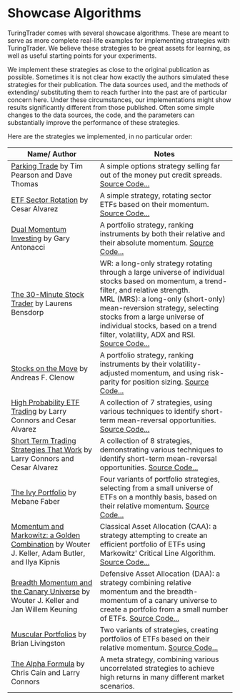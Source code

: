 # Showcase Algorithms

TuringTrader comes with several showcase algorithms. These are meant to serve as more complete real-life examples for implementing strategies with TuringTrader. We believe these strategies to be great assets for learning, as well as useful starting points for your experiments.

We implement these strategies as close to the original publication as possible. Sometimes it is not clear how exactly the authors simulated these strategies for their publication. The data sources used, and the methods of extending/ substituting them to reach further into the past are of particular concern here. Under these circumstances, our implementations might show results significantly different from those published. Often some simple changes to the data sources, the code, and the parameters can substantially improve the performance of these strategies.

Here are the strategies we implemented, in no particular order:

| Name/ Author                                                 | Notes                                                        |
| ------------------------------------------------------------ | ------------------------------------------------------------ |
| [Parking Trade](https://aeromir.com/) by Tim Pearson and Dave Thomas | A simple options strategy selling far out of the money put credit spreads. [Source Code...](https://github.com/fbertram/TuringTrader/blob/master/BooksAndPubs/Aeromir_ParkingTrade.cs) |
| [ETF Sector Rotation]( https://alvarezquanttrading.com/blog/etf-sector-rotation/) by Cesar Alvarez | A simple strategy, rotating sector ETFs based on their momentum. [Source Code...](https://github.com/fbertram/TuringTrader/blob/master/BooksAndPubs/Alvarez_EtfSectorRotation.cs) |
| [Dual Momentum Investing](https://www.amazon.com/Dual-Momentum-Investing-Innovative-Strategy/dp/0071849440/) by Gary Antonacci | A portfolio strategy, ranking instruments by both their relative and their absolute momentum. [Source Code...](https://github.com/fbertram/TuringTrader/blob/master/BooksAndPubs/Antonacci_DualMomentumInvesting.cs) |
| [The 30-Minute Stock Trader](https://www.amazon.com/30-Minute-Stock-Trader-Stress-Free-Financial/dp/1619615738/) by Laurens Bensdorp | WR: a long-only strategy rotating through a large universe of individual stocks based on momentum, a trend-filter, and relative strength.<br />MRL (MRS): a long-only (short-only) mean-reversion strategy, selecting stocks from a large universe of individual stocks, based on a trend filter, volatility, ADX and RSI.<br />[Source Code...](https://github.com/fbertram/TuringTrader/blob/master/BooksAndPubs/Bensdorp_30MinStockTrader.cs) |
| [Stocks on the Move](https://www.amazon.com/Stocks-Move-Beating-Momentum-Strategies/dp/1511466146/) by Andreas F. Clenow | A portfolio strategy, ranking instruments by their volatility-adjusted momentum, and using risk-parity for position sizing. [Source Code...](https://github.com/fbertram/TuringTrader/blob/master/BooksAndPubs/Clenow_StocksOnTheMove.cs) |
| [High Probability ETF Trading](https://www.amazon.com/High-Probability-ETF-Trading-Professional/dp/0615297412/) by Larry Connors and Cesar Alvarez | A collection of 7 strategies, using various techniques to identify short-term mean-reversal opportunities. [Source Code...](https://github.com/fbertram/TuringTrader/blob/master/BooksAndPubs/Connors_HighProbEtfTrading.cs) |
| [Short Term Trading Strategies That Work](https://www.amazon.com/Short-Term-Trading-Strategies-That/dp/0981923909/) by Larry Connors and Cesar Alvarez | A collection of 8 strategies, demonstrating various techniques to identify short-term mean-reversal opportunities. [Source Code...](https://github.com/fbertram/TuringTrader/blob/master/BooksAndPubs/Connors_ShortTermTrading.cs) |
| [The Ivy Portfolio](https://www.amazon.com/Ivy-Portfolio-Invest-Endowments-Markets/dp/1118008855/) by Mebane Faber | Four variants of portfolio strategies, selecting from a small universe of ETFs on a monthly basis, based on their relative momentum. [Source Code...](https://github.com/fbertram/TuringTrader/blob/master/BooksAndPubs/Faber_IvyPortfolio.cs) |
| [Momentum and Markowitz: a Golden Combination](https://papers.ssrn.com/sol3/papers.cfm?abstract_id=2606884) by Wouter J. Keller, Adam Butler, and Ilya Kipnis | Classical Asset Allocation (CAA): a strategy attempting to create an efficient portfolio of ETFs using Markowitz' Critical Line Algorithm. [Source Code...](https://github.com/fbertram/TuringTrader/blob/master/BooksAndPubs/Keller_CAA.cs) |
| [Breadth Momentum and the Canary Universe](https://papers.ssrn.com/sol3/papers.cfm?abstract_id=3212862) by Wouter J. Keller and Jan Willem Keuning | Defensive Asset Allocation (DAA): a strategy combining relative momentum and the breadth-momentum of a canary universe to create a portfolio from a small number of ETFs. [Source Code...](https://github.com/fbertram/TuringTrader/blob/master/BooksAndPubs/Keller_DAA.cs) |
| [Muscular Portfolios](https://www.amazon.com/Muscular-Portfolios-Investing-Revolution-Superior/dp/194688538X/) by Brian Livingston | Two variants of strategies, creating portfolios of ETFs based on their relative momentum. [Source Code...](https://github.com/fbertram/TuringTrader/blob/master/BooksAndPubs/Livingston_MuscularPortfolios.cs) |
| [The Alpha Formula](https://tradingmarkets.com/alphaformula/) by Chris Cain and Larry Connors | A meta strategy, combining various uncorrelated strategies to achieve high returns in many different market scenarios. |

